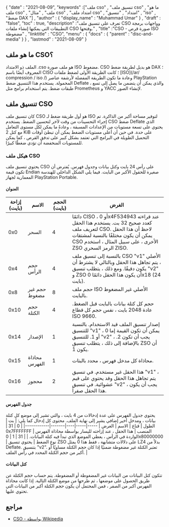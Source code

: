 {
  "date" : "2021-08-09",
  "keywords" :["ملف cso" , "تنسيق ملف cso" , "ما هو ملف cso" , "ملف" , "مثال cso" , "امتداد ملف cso" , "امتداد" , "تنسيق" , "iso" , "ضغط DAX "] ,
  "author" : {
    "display_name" : "Muhammad Umar"
} ,
  "draft" : "false",
   "toc" : true,
  "description" :"تعرف على تنسيق ملف CSO وواجهات برمجة التطبيقات التي يمكنها إنشاء ملفات CSO وفتحها." ,
  "title" :"CSO - صورة قرص ISO مضغوطة" ,
  "linktitle" : "CSO",
  "menu" : {
    "docs" : {
      "parent" : "disc-and-media"
}
} ,
  "lastmod" : "2021-08-09"
}

## ما هو ملف CSO؟

الملف ذو الامتداد .cso هو ملف صورة ISO مضغوط. CSO هو بديل لطريقة ضغط DAX ؛ المعروف أيضًا باسم CISO ؛ كانت الطريقة الأولى لضغط ملفات [ISO](/ar/ compression / iso /) وعادة ما تكون الطريقة المفضلة لأرشفة عناصر PlayStation المحمولة. يستخدم هذا التنسيق ضغط Deflate ، والذي يمكن أن يتضمن ما يصل إلى تسع طبقات ضغط. يتم استخدام برامج مثل Prometheus و YACC لإنشاء الصور.

## تنسيق ملف CSO

كان تنسيق ملف CSO هو أول طريقة ضغط لـ ISO لتوفير مساحة أكبر من الذاكرة. تم إجراء التحسينات من وقت لآخر لتحسين الضغط. يستخدم CSO ضغط Deflate الذي يحتوي على تسعة مستويات من الإعدادات المسبقة ، وعادةً ما يمكن لكل مستوى التعامل مع كتل 2 KiB على حدة. في حين أن أعلى مستويات الضغط يمكن أن تبطئ أوقات التحميل الطويلة في البرامج التي تعتمد بشكل كبير على تدفق القرص ، كما يمكن للمستويات المنخفضة أن تؤدي ضغطًا كبيرًا.

### هيكل ملف CSO

يحتوي تنسيق ملف CSO على رأس 24 بايت وكتل بيانات وجدول فهرس. يُفترض أن تكون قيمة Endian صغيرة للحقول الأكبر من البايت. فيما يلي الشكل الداخلي للهندسة المعمارية لجهاز PlayStation Portable.

#### العنوان

| إزاحة (بايت) | الاسم | الحجم (بايت) | الغرض |
----------|----------|--------------|---------|
| 0x0 | السحر | 4 | دائمًا CISO ، أو 0x4F534943 عند قراءته كعدد صحيح 32 بت. يستخدم هذا الحقل لتعريف ملف CSO. لاحظ أن هذا الحقل يمكن أن يكون مختلفًا بالنسبة لمشتقات CSO الأخرى ، على سبيل المثال ، استخدم ZSO الرمز السحري ZISO. |
| 0x4 | حجم الرأس | 4 | بالنسبة إلى تنسيق ملف CSO "v1" الأصلي ، يتم تجاهل هذا الحقل وبالتالي لا يشترط أن يكون دقيقًا. ومع ذلك ، يتطلب تنسيق "v2" و ZSO أن يكون هذا الحقل دائمًا 0x18 (24 بايت). |
| 0x8 | حجم غير مضغوط | 8 | حجم ملف ISO الأصلي غير المضغوط بالبايت. |
| 0x10 | حجم الكتلة | 4 | حجم كل كتلة بيانات بالبايت قبل الضغط. عادة 2048 بايت ، نفس حجم كل قطاع ISO 9660. |
| 0x14 | الإصدار | 1 | إصدار تنسيق الملف قيد الاستخدام. بالنسبة للتنسيق "v1" ، يمكن أن تكون القيمة إما 0 أو 1. للتنسيق "v2" ، يجب أن تكون 2. بالإضافة إلى ذلك ، يتطلب تنسيق ZSO أن يكون 1. |
| 0x15 | محاذاة الفهرس | 1 | محاذاة كل مدخل فهرس ، محدد بالبتات. |
| 0x16 | محجوز | 2 | هذا الحقل غير مستخدم. في تنسيق "v1" ، يتم تجاهل هذا الحقل وقد يحتوي على قيم عشوائية. في تنسيق "v2" ، يجب أن يكون هذا الحقل صفراً. |

#### جدول الفهرس

يحتوي جدول الفهرس على عدة إدخالات من 4 بايت ، والتي تشير إلى موضع كل كتلة بيانات ، ومدخل أخير إضافي يشير إلى نهاية الملف.
محتوى كل إدخال كما يلي:
| بت | الطول | قناع | الاسم | الغرض |
-----|-----|----|-------|------------|
| 0 | 31 | 0x7FFFFFFF | المنصب | هذا الحقل ، عند إزاحته لليسار بواسطة محاذاة الفهرس الواردة في الرأس ، يعطي الموضع الذي تبدأ فيه كتلة البيانات. |
| 31 | 1 | 0x80000000 | نوع الضغط | يحتوي تنسيق ZSO على دلالات متشابهة ، فقط هذا 0 يمثل LZ4 بدلاً من Deflate. بتنسيق "v2". تعتبر الكتلة غير مضغوطة ضمنيًا إذا كان حجم الكتلة مساويًا أو أكبر من حجم الكتلة المحدد في رأس الملف. |

#### كتل البيانات

تتكون كتل البيانات من البيانات غير المضغوطة أو المضغوطة. يتم حساب حجم الكتلة عن طريق الحصول على موضعها ، ثم طرحها من موضع الكتلة التالية. إذا كانت محاذاة الفهرس أكبر من الصفر ، فمن المحتمل أن يكون حجم الكتلة أكبر من البيانات التي تحتوي عليها.


## مراجع

* [CSO - بواسطة Wikipedia](https://en.wikipedia.org/wiki/.CSO)


